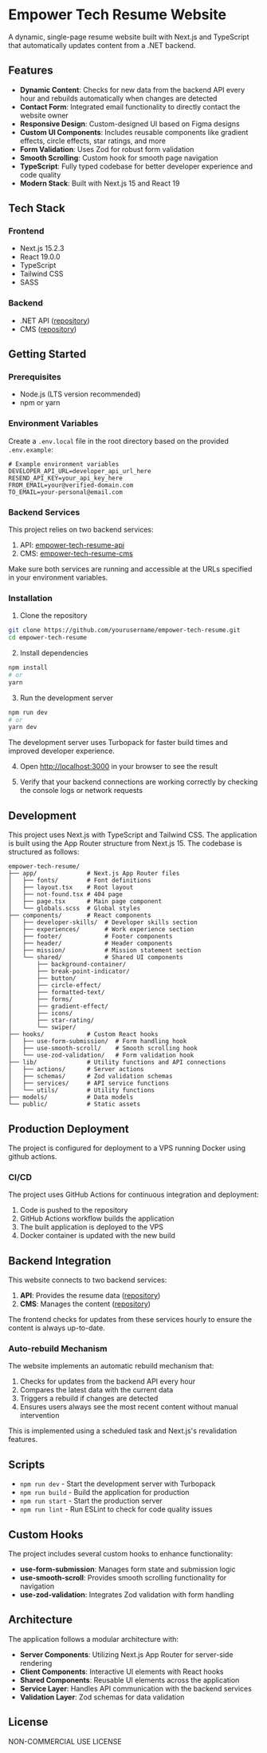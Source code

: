 # Empower Tech Resume Website

A dynamic, single-page resume website built with Next.js and TypeScript that automatically updates content from a .NET backend.

## Features

- **Dynamic Content**: Checks for new data from the backend API every hour and rebuilds automatically when changes are detected
- **Contact Form**: Integrated email functionality to directly contact the website owner
- **Responsive Design**: Custom-designed UI based on Figma designs
- **Custom UI Components**: Includes reusable components like gradient effects, circle effects, star ratings, and more
- **Form Validation**: Uses Zod for robust form validation
- **Smooth Scrolling**: Custom hook for smooth page navigation
- **TypeScript**: Fully typed codebase for better developer experience and code quality
- **Modern Stack**: Built with Next.js 15 and React 19

## Tech Stack

### Frontend
- Next.js 15.2.3
- React 19.0.0
- TypeScript
- Tailwind CSS
- SASS

### Backend
- .NET API ([repository](https://github.com/ArthurLaurijssen/empower-tech-resume-api))
- CMS ([repository](https://github.com/ArthurLaurijssen/empower-tech-resume-cms))

## Getting Started

### Prerequisites

- Node.js (LTS version recommended)
- npm or yarn

### Environment Variables

Create a `.env.local` file in the root directory based on the provided `.env.example`:

```
# Example environment variables
DEVELOPER_API_URL=developer_api_url_here
RESEND_API_KEY=your_api_key_here
FROM_EMAIL=your@verified-domain.com
TO_EMAIL=your-personal@email.com
```

### Backend Services

This project relies on two backend services:

1. API: [empower-tech-resume-api](https://github.com/ArthurLaurijssen/empower-tech-resume-api)
2. CMS: [empower-tech-resume-cms](https://github.com/ArthurLaurijssen/empower-tech-resume-cms)

Make sure both services are running and accessible at the URLs specified in your environment variables.

### Installation

1. Clone the repository
```bash
git clone https://github.com/yourusername/empower-tech-resume.git
cd empower-tech-resume
```

2. Install dependencies
```bash
npm install
# or
yarn
```

3. Run the development server
```bash
npm run dev
# or
yarn dev
```

The development server uses Turbopack for faster build times and improved developer experience.

4. Open [http://localhost:3000](http://localhost:3000) in your browser to see the result

5. Verify that your backend connections are working correctly by checking the console logs or network requests

## Development

This project uses Next.js with TypeScript and Tailwind CSS. The application is built using the App Router structure from Next.js 15. The codebase is structured as follows:

```
empower-tech-resume/
├── app/              # Next.js App Router files
│   ├── fonts/        # Font definitions
│   ├── layout.tsx    # Root layout
│   ├── not-found.tsx # 404 page
│   ├── page.tsx      # Main page component
│   └── globals.scss  # Global styles
├── components/       # React components
│   ├── developer-skills/  # Developer skills section
│   ├── experiences/       # Work experience section
│   ├── footer/            # Footer components
│   ├── header/            # Header components
│   ├── mission/           # Mission statement section
│   └── shared/            # Shared UI components
│       ├── background-container/
│       ├── break-point-indicator/
│       ├── button/
│       ├── circle-effect/
│       ├── formatted-text/
│       ├── forms/
│       ├── gradient-effect/
│       ├── icons/
│       ├── star-rating/
│       └── swiper/
├── hooks/            # Custom React hooks
│   ├── use-form-submission/  # Form handling hook
│   ├── use-smooth-scroll/    # Smooth scrolling hook
│   └── use-zod-validation/   # Form validation hook
├── lib/              # Utility functions and API connections
│   ├── actions/      # Server actions
│   ├── schemas/      # Zod validation schemas
│   ├── services/     # API service functions
│   └── utils/        # Utility functions
├── models/           # Data models
└── public/           # Static assets
```

## Production Deployment

The project is configured for deployment to a VPS running Docker using github actions.


### CI/CD

The project uses GitHub Actions for continuous integration and deployment:

1. Code is pushed to the repository
2. GitHub Actions workflow builds the application
3. The built application is deployed to the VPS
4. Docker container is updated with the new build

## Backend Integration

This website connects to two backend services:

1. **API**: Provides the resume data ([repository](https://github.com/ArthurLaurijssen/empower-tech-resume-api))
2. **CMS**: Manages the content ([repository](https://github.com/ArthurLaurijssen/empower-tech-resume-cms))

The frontend checks for updates from these services hourly to ensure the content is always up-to-date.

### Auto-rebuild Mechanism

The website implements an automatic rebuild mechanism that:

1. Checks for updates from the backend API every hour
2. Compares the latest data with the current data
3. Triggers a rebuild if changes are detected
4. Ensures users always see the most recent content without manual intervention

This is implemented using a scheduled task and Next.js's revalidation features.

## Scripts

- `npm run dev` - Start the development server with Turbopack
- `npm run build` - Build the application for production
- `npm run start` - Start the production server
- `npm run lint` - Run ESLint to check for code quality issues

## Custom Hooks

The project includes several custom hooks to enhance functionality:

- **use-form-submission**: Manages form state and submission logic
- **use-smooth-scroll**: Provides smooth scrolling functionality for navigation
- **use-zod-validation**: Integrates Zod validation with form handling

## Architecture

The application follows a modular architecture with:

- **Server Components**: Utilizing Next.js App Router for server-side rendering
- **Client Components**: Interactive UI elements with React hooks
- **Shared Components**: Reusable UI elements across the application
- **Service Layer**: Handles API communication with the backend services
- **Validation Layer**: Zod schemas for data validation

## License

NON-COMMERCIAL USE LICENSE